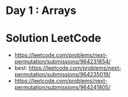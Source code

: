 # Day 1 : Arrays

# Solution LeetCode

- https://leetcode.com/problems/next-permutation/submissions/964231654/
- best: https://leetcode.com/problems/next-permutation/submissions/964235019/
- https://leetcode.com/problems/next-permutation/submissions/964241805/
